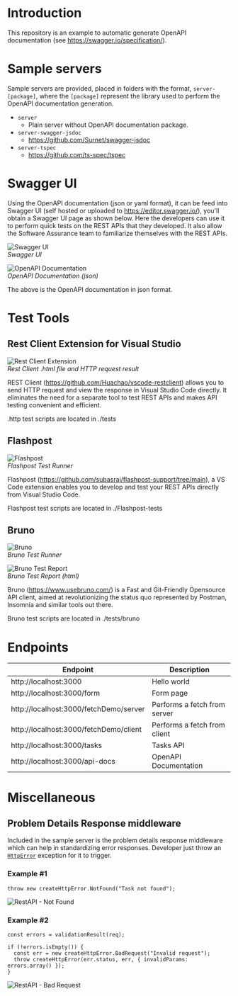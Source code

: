 # Introduction
This repository is an example to automatic generate OpenAPI documentation (see https://swagger.io/specification/).

# Sample servers
Sample servers are provided, placed in folders with the format, `server-[package]`, where the `[package]` represent the library used to perform the OpenAPI documentation generation.

- `server`
  - Plain server without OpenAPI documentation package.
- `server-swagger-jsdoc`
  - https://github.com/Surnet/swagger-jsdoc
- `server-tspec`
  - https://github.com/ts-spec/tspec

# Swagger UI

Using the OpenAPI documentation (json or yaml format), it can be feed into Swagger UI (self hosted or uploaded to https://editor.swagger.io/), you'll obtain a Swagger UI page as shown below. Here the developers can use it to perform quick tests on the REST APIs that they developed. It also allow the Software Assurance team to familiarize themselves with the REST APIs.

![Swagger UI](images/swagger_ui.gif)  
*Swagger UI*

![OpenAPI Documentation](images/openapi_doc.png)  
*OpenAPI Documentation (json)*

The above is the OpenAPI documentation in json format.

# Test Tools
## Rest Client Extension for Visual Studio

![Rest Client Extension](images/rest_client_howtouse.gif)  
*Rest Client .html file and HTTP request result*

REST Client (https://github.com/Huachao/vscode-restclient) allows you to send HTTP request and view the response in Visual Studio Code directly. It eliminates the need for a separate tool to test REST APIs and makes API testing convenient and efficient.

.http test scripts are located in ./tests

## Flashpost

![Flashpost](images/flashpost_howtouse.gif)  
*Flashpost Test Runner*

Flashpost (https://github.com/subasraj/flashpost-support/tree/main), a VS Code extension enables you to develop and test your REST APIs directly from Visual Studio Code.

Flashpost test scripts are located in ./Flashpost-tests

## Bruno
![Bruno](images/bruno_howtouse.gif)  
*Bruno Test Runner*

![Bruno Test Report](images/bruno_report.gif)  
*Bruno Test Report (html)*

Bruno (https://www.usebruno.com/) is a Fast and Git-Friendly Opensource API client, aimed at revolutionizing the status quo represented by Postman, Insomnia and similar tools out there.

Bruno test scripts are located in ./tests/bruno

# Endpoints

| Endpoint                                | Description                   |
| ---                                     | ---                           |
| http://localhost:3000                   | Hello world                   |
| http://localhost:3000/form              | Form page                     |
| http://localhost:3000/fetchDemo/server  | Performs a fetch from server  |
| http://localhost:3000/fetchDemo/client  | Performs a fetch from client  |
| http://localhost:3000/tasks             | Tasks API                     |
| http://localhost:3000/api-docs          | OpenAPI Documentation         |

# Miscellaneous

## Problem Details Response middleware
Included in the sample server is the problem details response middleware which can help in standardizing error responses. Developer just throw an [`HttpError`](https://github.com/jshttp/http-errors) exception for it to trigger.

### Example #1
```
throw new createHttpError.NotFound("Task not found");
```
![RestAPI - Not Found](images/restapi_not_found.png)

### Example #2
```
const errors = validationResult(req);

if (!errors.isEmpty()) {
  const err = new createHttpError.BadRequest("Invalid request");
  throw createHttpError(err.status, err, { invalidParams: errors.array() });
}
```
![RestAPI - Bad Request](images/restapi_bad_request.png)